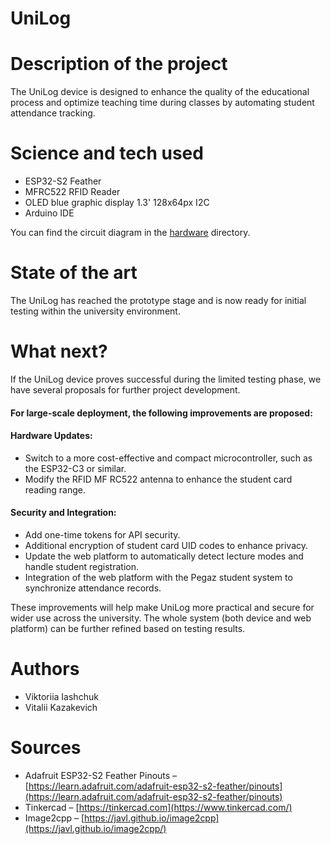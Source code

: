 # UniLog

# Description of the project 
The UniLog device is designed to enhance the quality of the educational process and optimize teaching time during classes by automating student attendance tracking.

# Science and tech used 
- ESP32-S2 Feather
- MFRC522 RFID Reader
- OLED blue graphic display 1.3' 128x64px I2C
- Arduino IDE

You can find the circuit diagram in the [hardware](./hardware/) directory.

# State of the art 
The UniLog has reached the prototype stage and is now ready for initial testing within the university environment.

# What next?
If the UniLog device proves successful during the limited testing phase, we have several proposals for further project development.

#### For large-scale deployment, the following improvements are proposed:

#### Hardware Updates:
- Switch to a more cost-effective and compact microcontroller, such as the ESP32-C3 or similar.
- Modify the RFID MF RC522 antenna to enhance the student card reading range.

#### Security and Integration:
- Add one-time tokens for API security.
- Additional encryption of student card UID codes to enhance privacy.
- Update the web platform to automatically detect lecture modes and handle student registration.
- Integration of the web platform with the Pegaz student system to synchronize attendance records.

These improvements will help make UniLog more practical and secure for wider use across the university. The whole system (both device and web platform) can be further refined based on testing results.

# Authors 
- Viktoriia Iashchuk
- Vitalii Kazakevich

# Sources 
- Adafruit ESP32-S2 Feather Pinouts – [https://learn.adafruit.com/adafruit-esp32-s2-feather/pinouts](https://learn.adafruit.com/adafruit-esp32-s2-feather/pinouts)
- Tinkercad – [https://tinkercad.com](https://www.tinkercad.com/)
- Image2cpp – [https://javl.github.io/image2cpp](https://javl.github.io/image2cpp/)
